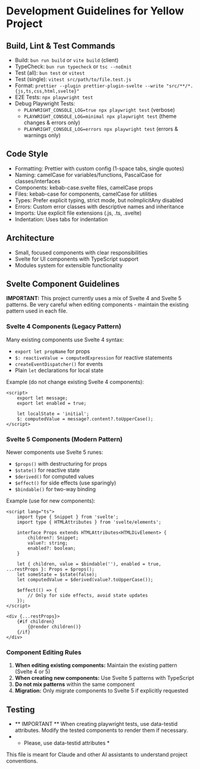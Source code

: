 # Development Guidelines for Yellow Project

## Build, Lint & Test Commands

- Build: `bun run build` or `vite build` (client)
- TypeCheck: `bun run typecheck` or `tsc --noEmit`
- Test (all): `bun test` or `vitest`
- Test (single): `vitest src/path/to/file.test.js`
- Format: `prettier --plugin prettier-plugin-svelte --write "src/**/*.{js,ts,css,html,svelte}"`
- E2E Tests: `npx playwright test`
- Debug Playwright Tests:
  - `PLAYWRIGHT_CONSOLE_LOG=true npx playwright test` (verbose)
  - `PLAYWRIGHT_CONSOLE_LOG=minimal npx playwright test` (theme changes & errors only)
  - `PLAYWRIGHT_CONSOLE_LOG=errors npx playwright test` (errors & warnings only)

## Code Style

- Formatting: Prettier with custom config (1-space tabs, single quotes)
- Naming: camelCase for variables/functions, PascalCase for classes/interfaces
- Components: kebab-case.svelte files, camelCase props
- Files: kebab-case for components, camelCase for utilities
- Types: Prefer explicit typing, strict mode, but noImplicitAny disabled
- Errors: Custom error classes with descriptive names and inheritance
- Imports: Use explicit file extensions (.js, .ts, .svelte)
- Indentation: Uses tabs for indentation

## Architecture

- Small, focused components with clear responsibilities
- Svelte for UI components with TypeScript support
- Modules system for extensible functionality

## Svelte Component Guidelines

**IMPORTANT:** This project currently uses a mix of Svelte 4 and Svelte 5 patterns. Be very careful when editing components - maintain the existing pattern used in each file.

### Svelte 4 Components (Legacy Pattern)

Many existing components use Svelte 4 syntax:

- `export let propName` for props
- `$: reactiveValue = computedExpression` for reactive statements
- `createEventDispatcher()` for events
- Plain `let` declarations for local state

Example (do not change existing Svelte 4 components):

```svelte
<script>
	export let message;
	export let enabled = true;

	let localState = 'initial';
	$: computedValue = message?.content?.toUpperCase();
</script>
```

### Svelte 5 Components (Modern Pattern)

Newer components use Svelte 5 runes:

- `$props()` with destructuring for props
- `$state()` for reactive state
- `$derived()` for computed values
- `$effect()` for side effects (use sparingly)
- `$bindable()` for two-way binding

Example (use for new components):

```svelte
<script lang="ts">
	import type { Snippet } from 'svelte';
	import type { HTMLAttributes } from 'svelte/elements';

	interface Props extends HTMLAttributes<HTMLDivElement> {
		children?: Snippet;
		value?: string;
		enabled?: boolean;
	}

	let { children, value = $bindable(''), enabled = true, ...restProps }: Props = $props();
	let someState = $state(false);
	let computedValue = $derived(value?.toUpperCase());

	$effect(() => {
		// Only for side effects, avoid state updates
	});
</script>

<div {...restProps}>
	{#if children}
		{@render children()}
	{/if}
</div>
```

### Component Editing Rules

1. **When editing existing components:** Maintain the existing pattern (Svelte 4 or 5)
2. **When creating new components:** Use Svelte 5 patterns with TypeScript
3. **Do not mix patterns** within the same component
4. **Migration:** Only migrate components to Svelte 5 if explicitly requested

## Testing

- ** IMPORTANT ** When creating playwright tests, use data-testid attributes. Modify the tested components to render them if necessary.
- - Please, use data-testid attributes \*

This file is meant for Claude and other AI assistants to understand project conventions.
